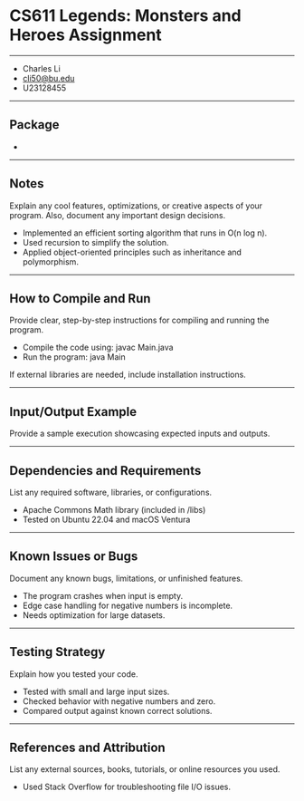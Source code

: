 # CS611 Legends: Monsters and Heroes Assignment
---

- Charles Li
- cli50@bu.edu
- U23128455

---

## Package

- 


---

## Notes

Explain any cool features, optimizations, or creative aspects of your program. Also, document any important design decisions.

- Implemented an efficient sorting algorithm that runs in O(n log n).
- Used recursion to simplify the solution.
- Applied object-oriented principles such as inheritance and polymorphism.


---

## How to Compile and Run

Provide clear, step-by-step instructions for compiling and running the program.

- Compile the code using: javac Main.java
- Run the program: java Main


If external libraries are needed, include installation instructions.

---

## Input/Output Example

Provide a sample execution showcasing expected inputs and outputs.


---

## Dependencies and Requirements

List any required software, libraries, or configurations.

- Apache Commons Math library (included in /libs)
- Tested on Ubuntu 22.04 and macOS Ventura


---

## Known Issues or Bugs

Document any known bugs, limitations, or unfinished features.

- The program crashes when input is empty.
- Edge case handling for negative numbers is incomplete.
- Needs optimization for large datasets.


---

## Testing Strategy

Explain how you tested your code.

- Tested with small and large input sizes.
- Checked behavior with negative numbers and zero.
- Compared output against known correct solutions.


---

## References and Attribution

List any external sources, books, tutorials, or online resources you used.

- Used Stack Overflow for troubleshooting file I/O issues.
